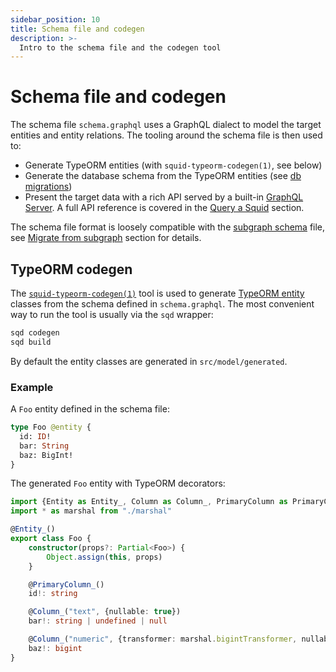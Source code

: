 ```yaml
---
sidebar_position: 10
title: Schema file and codegen
description: >-
  Intro to the schema file and the codegen tool
---
```


# Schema file and codegen

The schema file `schema.graphql` uses a GraphQL dialect to model the target entities and entity relations. The tooling around the schema file is then used to:
- Generate TypeORM entities (with `squid-typeorm-codegen(1)`, see below)
- Generate the database schema from the TypeORM entities (see [db migrations](/arrowsquid-docs-v0/store/postgres/db-migrations))
- Present the target data with a rich API served by a built-in [GraphQL Server](/arrowsquid-docs-v0/graphql-api). A full API reference is covered in the [Query a Squid](/arrowsquid-docs-v0/query-squid) section.

The schema file format is loosely compatible with the [subgraph schema](https://thegraph.com/docs/en/developing/creating-a-subgraph/) file, see [Migrate from subgraph](/arrowsquid-docs-v0/migrate/migrate-subgraph) section for details.


## TypeORM codegen

The [`squid-typeorm-codegen(1)`](https://github.com/subsquid/squid-sdk/tree/master/typeorm/typeorm-codegen) tool is used to generate [TypeORM entity](https://typeorm.io/) classes from the schema defined in `schema.graphql`. The most convenient way to run the tool is usually via the `sqd` wrapper:

```bash
sqd codegen
sqd build
```

By default the entity classes are generated in `src/model/generated`.

### Example

A `Foo` entity defined in the schema file:
```graphql title="schema.graphql"
type Foo @entity {
  id: ID!
  bar: String
  baz: BigInt!
}
```
The generated `Foo` entity with TypeORM decorators:
```ts title="src/model/generated/foo.ts"
import {Entity as Entity_, Column as Column_, PrimaryColumn as PrimaryColumn_} from "typeorm"
import * as marshal from "./marshal"

@Entity_()
export class Foo {
    constructor(props?: Partial<Foo>) {
        Object.assign(this, props)
    }

    @PrimaryColumn_()
    id!: string

    @Column_("text", {nullable: true})
    bar!: string | undefined | null

    @Column_("numeric", {transformer: marshal.bigintTransformer, nullable: false})
    baz!: bigint
}
```
